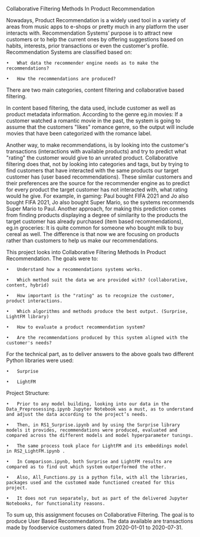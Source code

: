 Collaborative Filtering Methods In Product Recommendation

Nowadays, Product Recommendation is a widely used tool in a variety of areas from music apps to e-shops or pretty much in any platform the user interacts with. Recommendation Systems’ purpose is to attract new customers or to help the current ones by offering suggestions based on habits, interests, prior transactions or even the customer's profile. 
Recommendation Systems are classified based on: 

	•	What data the recommender engine needs as to make the recommendations?

	•	How the recommendations are produced?

There are two main categories, content filtering and collaborative based filtering.

In content based filtering, the data used, include customer as well as product metadata information. According to the genre eg.in movies: If a customer watched a romantic movie in the past, the system is going to assume that the customers "likes" romance genre, so the output will include movies that have been categorized with the romance label.

Another way, to make recommendations, is by looking into the customer's transactions (interactions with available products) and try to predict what "rating" the customer would give to an unrated product. Collaborative filtering does that, not by looking into categories and tags, but by trying to find customers that have interacted with the same products our target customer has (user based recommendations). These similar customers and their preferences are the source for the recommender engine as to predict for every product the target customer has not interacted with, what rating would he give. For example, in gaming: Paul bought FIFA 2021 and Jo also bought FIFA 2021, Jo also bought Super Mario, so the systems recommends Super Mario to Paul. 
Another approach, for making this prediction comes from finding products displaying a degree of similarity to the products the target customer has already purchased (item based recommendations), eg.in groceries: It is quite common for someone who bought milk to buy cereal as well. The difference is that now we are focusing on products rather than customers to help us make our recommendations.






This project looks into Collaborative Filtering Methods In Product Recommendation.
The goals were to:

	•	Understand how a recommendations systems works.

	•	Which method suit the data we are provided with? (collaborative, content, hybrid)

	•	How important is the "rating" as to recognize the customer, product interactions.

	•	Which algorithms and methods produce the best output. (Surprise, LightFM library)

	•	How to evaluate a product recommendation system? 

	•	Are the recommendations produced by this system aligned with the customer's needs?

For the technical part, as to deliver answers to the above goals two different Python libraries were used:

	•	Surprise
		
	•	LightFM


Project Structure:

	•	Prior to any model building, looking into our data in the Data_Preprosessing.ipynb Jupyter Notebook was a must, as to understand and adjust the data according to the project’s needs.

	•	Then, in RS1_Surprise.ipynb and by using the Surprise library models it provides, recommendations were produced, evaluated and compared across the different models and model hyperparameter tunings.

	•	The same process took place for LightFM and its embeddings model in RS2_LightFM.ipynb . 

	•	In Comparison.ipynb, both Surprise and LightFM results are compared as to find out which system outperformed the other.

	•	Also, All_Functions.py is a python file, with all the libraries, packages used and the customed made functioned created for this project.

	•	It does not run separately, but as part of the delivered Jupyter Notebooks, for functionality reasons.

To sum up, this assignment focuses on Collaborative Filtering. The goal is to produce User Based Recommendations. The data available are transactions made by foodservice customers dated from 2020-01-01 to 2020-07-31.



